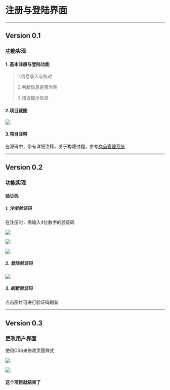 # 注册与登陆界面
***
## Version 0.1

### 功能实现

#### 1. 基本注册与登陆功能

>1.信息录入与核对
>
>2.判断信息是否为空
>
>3.错误提示信息

#### 2.项目截图

![](http://upload-images.jianshu.io/upload_images/3426615-6223657154c202de.jpg?imageMogr2/auto-orient/strip%7CimageView2/2/w/1240)

#### 3.项目注释

在源码中，带有详细注释，关于构建过程，参考[商品管理系统](https://github.com/lihanxiang/ProductManagement)

***

## Version 0.2

### 功能实现

#### 验证码

##### 1. 注册验证码

在注册时，需输入4位数字的验证码

![](http://upload-images.jianshu.io/upload_images/3426615-8697d8878b047c3c.PNG?imageMogr2/auto-orient/strip%7CimageView2/2/w/1240)

![](http://upload-images.jianshu.io/upload_images/3426615-fc3b738b856cd7f2.PNG?imageMogr2/auto-orient/strip%7CimageView2/2/w/1240)

![](http://upload-images.jianshu.io/upload_images/3426615-d9a2dcf9d0a98530.PNG?imageMogr2/auto-orient/strip%7CimageView2/2/w/1240)

##### 2. 登陆验证码

![](http://upload-images.jianshu.io/upload_images/3426615-8e434b1db863911f.PNG?imageMogr2/auto-orient/strip%7CimageView2/2/w/1240)

##### 3. 刷新验证码

点击图片可进行验证码刷新

***

## Version 0.3

### 更改用户界面

使用CSS来修改页面样式

![](https://upload-images.jianshu.io/upload_images/3426615-8082afd44fab9ca1.PNG?imageMogr2/auto-orient/strip%7CimageView2/2/w/1240)

![](https://upload-images.jianshu.io/upload_images/3426615-68b13d1d82282dff.PNG?imageMogr2/auto-orient/strip%7CimageView2/2/w/1240)

#### 这个项目就结束了

